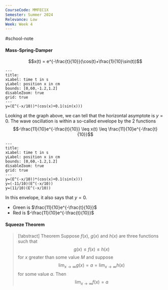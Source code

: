 ```yaml
---
CourseCode: MMFEC1X
Semester: Summer 2024
Relevance: Low
Week: Week 4
---
```

#school-note 
#### Mass-Spring-Damper
$$x(t) = e^{-\frac{t}{10}}(\cos(t)+\frac{1}{10}\sin(t))$$
```functionplot
---
title: 
xLabel: time t in s
yLabel: position x in cm
bounds: [0,60,-1.2,1.2]
disableZoom: true
grid: true
---
y=(E^(-x/10))*(cos(x)+0.1(sin(x)))
```
Looking at the graph above, we can tell that the horizontal asymptote is $y=0$. The wave oscillation is within a so-called envelope by the 2 functions
$$-\frac{11}{10}e^{-\frac{t}{10}} \leq x(t) \leq \frac{11}{10}e^{-\frac{t}{10}}$$

```functionplot
---
title: 
xLabel: time t in s
yLabel: position x in cm
bounds: [0,60,-1.2,1.2]
disableZoom: true
grid: true
---
y=(E^(-x/10))*(cos(x)+0.1(sin(x)))
y=(-11/10)(E^(-x/10))
y=(11/10)(E^(-x/10))
```
In this envelope, it also says that $y=0$.
- Green is $\frac{11}{10}e^{-\frac{t}{10}}$
- Red is $-\frac{11}{10}e^{-\frac{t}{10}}$
#### Squeeze Theorem
> [!abstract] Theorem
> Suppose $f(x)$, $g(x)$ and $h(x)$ are three functions such that
> $$g(x) \leq f(x) \leq h(x)$$
> for $x$ greater than some value $M$ and suppose
> $$\lim_{ x \to \infty } g(x) = a = \lim_{ x \to \infty } h(x)$$
> for some value $a$. Then
> $$\lim_{ x \to \infty } f(x) = a$$

